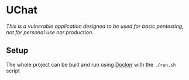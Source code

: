# UChat

*This is a vulnerable application designed to be used for basic pentesting, not for personal use nor production.*

## Setup
The whole project can be built and run using [Docker](https://docs.docker.com/get-docker/) with the `./run.sh` script

<br>
